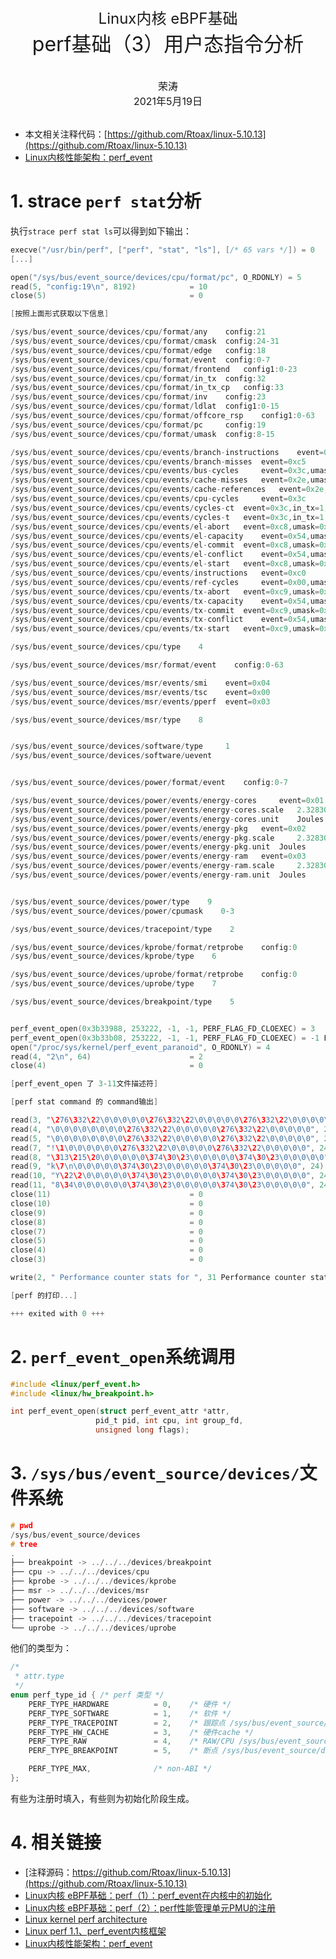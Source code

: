<center><font size='5'>Linux内核 eBPF基础</font></center>
<center><font size='6'>perf基础（3）用户态指令分析</font></center>
<br/>
<br/>
<center><font size='3'>荣涛</font></center>
<center><font size='3'>2021年5月19日</font></center>
<br/>


* 本文相关注释代码：[https://github.com/Rtoax/linux-5.10.13](https://github.com/Rtoax/linux-5.10.13)
* [Linux内核性能架构：perf_event](https://rtoax.blog.csdn.net/article/details/116991729)

# 1. strace `perf stat`分析

执行`strace perf stat ls`可以得到如下输出：

```c
execve("/usr/bin/perf", ["perf", "stat", "ls"], [/* 65 vars */]) = 0
[...]

open("/sys/bus/event_source/devices/cpu/format/pc", O_RDONLY) = 5
read(5, "config:19\n", 8192)            = 10
close(5)                                = 0

[按照上面形式获取以下信息]

/sys/bus/event_source/devices/cpu/format/any 	config:21
/sys/bus/event_source/devices/cpu/format/cmask 	config:24-31
/sys/bus/event_source/devices/cpu/format/edge 	config:18
/sys/bus/event_source/devices/cpu/format/event 	config:0-7
/sys/bus/event_source/devices/cpu/format/frontend 	config1:0-23
/sys/bus/event_source/devices/cpu/format/in_tx 	config:32
/sys/bus/event_source/devices/cpu/format/in_tx_cp 	config:33
/sys/bus/event_source/devices/cpu/format/inv 	config:23
/sys/bus/event_source/devices/cpu/format/ldlat 	config1:0-15
/sys/bus/event_source/devices/cpu/format/offcore_rsp 	config1:0-63
/sys/bus/event_source/devices/cpu/format/pc 	config:19
/sys/bus/event_source/devices/cpu/format/umask 	config:8-15

/sys/bus/event_source/devices/cpu/events/branch-instructions 	event=0xc4
/sys/bus/event_source/devices/cpu/events/branch-misses 	event=0xc5
/sys/bus/event_source/devices/cpu/events/bus-cycles 	event=0x3c,umask=0x01
/sys/bus/event_source/devices/cpu/events/cache-misses 	event=0x2e,umask=0x41
/sys/bus/event_source/devices/cpu/events/cache-references 	event=0x2e,umask=0x4f
/sys/bus/event_source/devices/cpu/events/cpu-cycles 	event=0x3c
/sys/bus/event_source/devices/cpu/events/cycles-ct 	event=0x3c,in_tx=1,in_tx_cp=1
/sys/bus/event_source/devices/cpu/events/cycles-t 	event=0x3c,in_tx=1
/sys/bus/event_source/devices/cpu/events/el-abort 	event=0xc8,umask=0x4
/sys/bus/event_source/devices/cpu/events/el-capacity 	event=0x54,umask=0x2
/sys/bus/event_source/devices/cpu/events/el-commit 	event=0xc8,umask=0x2
/sys/bus/event_source/devices/cpu/events/el-conflict 	event=0x54,umask=0x1
/sys/bus/event_source/devices/cpu/events/el-start 	event=0xc8,umask=0x1
/sys/bus/event_source/devices/cpu/events/instructions 	event=0xc0
/sys/bus/event_source/devices/cpu/events/ref-cycles 	event=0x00,umask=0x03
/sys/bus/event_source/devices/cpu/events/tx-abort 	event=0xc9,umask=0x4
/sys/bus/event_source/devices/cpu/events/tx-capacity 	event=0x54,umask=0x2
/sys/bus/event_source/devices/cpu/events/tx-commit 	event=0xc9,umask=0x2
/sys/bus/event_source/devices/cpu/events/tx-conflict 	event=0x54,umask=0x1
/sys/bus/event_source/devices/cpu/events/tx-start 	event=0xc9,umask=0x1

/sys/bus/event_source/devices/cpu/type    4

/sys/bus/event_source/devices/msr/format/event    config:0-63

/sys/bus/event_source/devices/msr/events/smi 	event=0x04
/sys/bus/event_source/devices/msr/events/tsc 	event=0x00
/sys/bus/event_source/devices/msr/events/pperf 	event=0x03

/sys/bus/event_source/devices/msr/type    8


/sys/bus/event_source/devices/software/type 	1
/sys/bus/event_source/devices/software/uevent


/sys/bus/event_source/devices/power/format/event 	config:0-7

/sys/bus/event_source/devices/power/events/energy-cores 	event=0x01
/sys/bus/event_source/devices/power/events/energy-cores.scale 	2.3283064365386962890625e-10
/sys/bus/event_source/devices/power/events/energy-cores.unit 	Joules
/sys/bus/event_source/devices/power/events/energy-pkg 	event=0x02
/sys/bus/event_source/devices/power/events/energy-pkg.scale 	2.3283064365386962890625e-10
/sys/bus/event_source/devices/power/events/energy-pkg.unit 	Joules
/sys/bus/event_source/devices/power/events/energy-ram 	event=0x03
/sys/bus/event_source/devices/power/events/energy-ram.scale 	2.3283064365386962890625e-10
/sys/bus/event_source/devices/power/events/energy-ram.unit 	Joules


/sys/bus/event_source/devices/power/type    9
/sys/bus/event_source/devices/power/cpumask    0-3

/sys/bus/event_source/devices/tracepoint/type    2

/sys/bus/event_source/devices/kprobe/format/retprobe    config:0
/sys/bus/event_source/devices/kprobe/type    6

/sys/bus/event_source/devices/uprobe/format/retprobe    config:0
/sys/bus/event_source/devices/uprobe/type    7

/sys/bus/event_source/devices/breakpoint/type    5


perf_event_open(0x3b33988, 253222, -1, -1, PERF_FLAG_FD_CLOEXEC) = 3
perf_event_open(0x3b33b08, 253222, -1, -1, PERF_FLAG_FD_CLOEXEC) = -1 EACCES (Permission denied)
open("/proc/sys/kernel/perf_event_paranoid", O_RDONLY) = 4
read(4, "2\n", 64)                      = 2
close(4)                                = 0

[perf_event_open 了 3-11文件描述符]

[perf stat command 的 command输出]

read(3, "\276\332\22\0\0\0\0\0\276\332\22\0\0\0\0\0\276\332\22\0\0\0\0\0", 24) = 24
read(4, "\0\0\0\0\0\0\0\0\276\332\22\0\0\0\0\0\276\332\22\0\0\0\0\0", 24) = 24
read(5, "\0\0\0\0\0\0\0\0\276\332\22\0\0\0\0\0\276\332\22\0\0\0\0\0", 24) = 24
read(7, "!\1\0\0\0\0\0\0\276\332\22\0\0\0\0\0\276\332\22\0\0\0\0\0", 24) = 24
read(8, "\313\215\20\0\0\0\0\0\374\30\23\0\0\0\0\0\374\30\23\0\0\0\0\0", 24) = 24
read(9, "k\7\n\0\0\0\0\0\374\30\23\0\0\0\0\0\374\30\23\0\0\0\0\0", 24) = 24
read(10, "Y\22\2\0\0\0\0\0\374\30\23\0\0\0\0\0\374\30\23\0\0\0\0\0", 24) = 24
read(11, "8\34\0\0\0\0\0\0\374\30\23\0\0\0\0\0\374\30\23\0\0\0\0\0", 24) = 24
close(11)                               = 0
close(10)                               = 0
close(9)                                = 0
close(8)                                = 0
close(7)                                = 0
close(5)                                = 0
close(4)                                = 0
close(3)                                = 0

write(2, " Performance counter stats for ", 31 Performance counter stats for ) = 31

[perf 的打印...]

+++ exited with 0 +++
```

# 2. `perf_event_open`系统调用

```c
#include <linux/perf_event.h>
#include <linux/hw_breakpoint.h>

int perf_event_open(struct perf_event_attr *attr,
                   pid_t pid, int cpu, int group_fd,
                   unsigned long flags);
```

# 3. `/sys/bus/event_source/devices/`文件系统

```c
# pwd
/sys/bus/event_source/devices
# tree
.
├── breakpoint -> ../../../devices/breakpoint
├── cpu -> ../../../devices/cpu
├── kprobe -> ../../../devices/kprobe
├── msr -> ../../../devices/msr
├── power -> ../../../devices/power
├── software -> ../../../devices/software
├── tracepoint -> ../../../devices/tracepoint
└── uprobe -> ../../../devices/uprobe
```

他们的类型为：

```c
/*
 * attr.type
 */
enum perf_type_id { /* perf 类型 */
	PERF_TYPE_HARDWARE			= 0,    /* 硬件 */
	PERF_TYPE_SOFTWARE			= 1,    /* 软件 */
	PERF_TYPE_TRACEPOINT		= 2,    /* 跟踪点 /sys/bus/event_source/devices/tracepoint/type */
	PERF_TYPE_HW_CACHE			= 3,    /* 硬件cache */
	PERF_TYPE_RAW				= 4,    /* RAW/CPU /sys/bus/event_source/devices/cpu/type */
	PERF_TYPE_BREAKPOINT		= 5,    /* 断点 /sys/bus/event_source/devices/breakpoint/type */

	PERF_TYPE_MAX,				/* non-ABI */
};
```

有些为注册时填入，有些则为初始化阶段生成。

# 4. 相关链接

* [注释源码：https://github.com/Rtoax/linux-5.10.13](https://github.com/Rtoax/linux-5.10.13)
* [Linux内核 eBPF基础：perf（1）：perf_event在内核中的初始化](https://rtoax.blog.csdn.net/article/details/116982544)
* [Linux内核 eBPF基础：perf（2）：perf性能管理单元PMU的注册](https://rtoax.blog.csdn.net/article/details/116982875)
* [Linux kernel perf architecture](http://terenceli.github.io/技术/2020/08/29/perf-arch)
* [Linux perf 1.1、perf_event内核框架](https://blog.csdn.net/pwl999/article/details/81200439)
* [Linux内核性能架构：perf_event](https://rtoax.blog.csdn.net/article/details/116991729)
